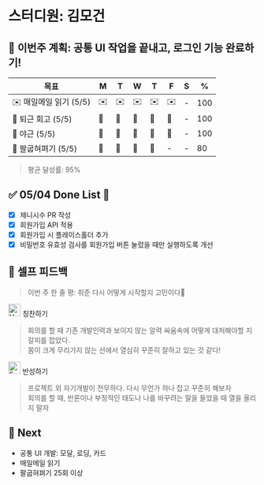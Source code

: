 # 스터디원: 김모건

## 🚀 이번주 계획: 공통 UI 작업을 끝내고, 로그인 기능 완료하기!

| 목표                   | M   | T   | W   | T   | F   | S   | %   |
| ---------------------- | --- | --- | --- | --- | --- | --- | --- |
| ✉️ 매일메일 읽기 (5/5) | ✉️  | ✉️  | ✉️  | ✉️  | ✉️  | -   | 100 |
| 🤔 퇴근 회고 (5/5)     | 🤔  | 🤔  | 🤔  | 🤔  | 🤔  | -   | 100 |
| 🌙 야근 (5/5)          | 🌙  | 🌙  | 🌙  | 🌙  | 🌙  | -   | 100 |
| 💪 팔굽혀펴기 (5/5)    | 💪  | 💪  | 💪  | 💪  | -   | -   | 80  |

> 평균 달성률: 95% <br>

## ✅ 05/04 Done List 🌸

- [x] 제니시수 PR 작성
- [x] 회원가입 API 적용
- [x] 회원가입 시 플레이스홀더 추가
- [x] 비밀번호 유효성 검사를 회원가입 버튼 눌렀을 때만 실행하도록 개선

## 🎉 셀프 피드백

> 이번 주 한 줄 평: 취준 다시 어떻게 시작할지 고민이다🤔<br>

<img src="https://raw.githubusercontent.com/Tarikul-Islam-Anik/Animated-Fluent-Emojis/master/Emojis/Smilies/Hugging%20Face.png" alt="Hugging Face" width="25" height="25"> 칭찬하기 </img>

> 회의를 할 때 기존 개발인력과 보이지 않는 알력 싸움속에 어떻게 대처해야할 지 갈피를 잡았다.<br>
> 몸이 크게 무리가지 않는 선에서 열심히 꾸준히 잘하고 있는 것 같다! <br>

<img src="https://raw.githubusercontent.com/Tarikul-Islam-Anik/Animated-Fluent-Emojis/master/Emojis/Smilies/Face%20with%20Monocle.png" alt="Face with Monocle" width="25" height="25"> 반성하기</img>

> 프로젝트 외 자기개발이 전무하다. 다시 무언가 하나 잡고 꾸준히 해보자<br>
> 회의를 할 때, 반론이나 부정적인 태도나 나를 바꾸려는 말을 들었을 때 열을 올리지 말자<br>

## 🌱 Next

- 공통 UI 개발: 모달, 로딩, 카드
- 매일메일 읽기
- 팔굽혀펴기 25회 이상
